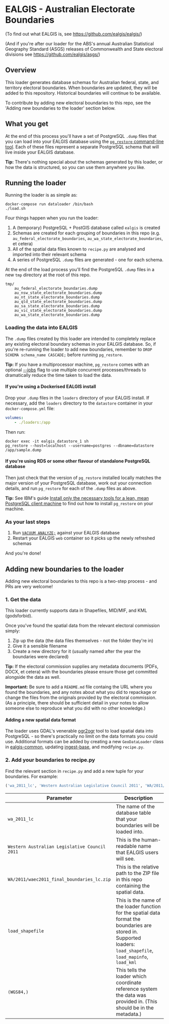 # EALGIS - Australian Electorate Boundaries

(To find out what EALGIS is, see https://github.com/ealgis/ealgis/)

(And if you're after our loader for the ABS's annual Australian Statistical Geography Standard (ASGS) releases of Commonwealth and State electoral divisions see https://github.com/ealgis/asgs/)

## Overview

This loader generates database schemas for Australian federal, state, and territory electoral boundaries.
When boundaries are updated, they will be added to this repository. Historical boundaries will continue to be available.

To contribute by adding new electoral boundaries to this repo, see the 'Adding new boundaries to the loader' section below.

## What you get

At the end of this process you'll have a set of PostgreSQL `.dump` files that you can load into your EALGIS database using the [`pg_restore` command-line tool](https://www.postgresql.org/docs/11/app-pgrestore.html). Each of these files represent a separate PostgreSQL schema that will live inside your EALGIS database.

**Tip:** There's nothing special about the schemas generated by this loader, or how the data is structured, so you can use them anywhere you like.

## Running the loader

Running the loader is as simple as:

```
docker-compose run dataloader /bin/bash
./load.sh
```

Four things happen when you run the loader:

1. A (temporary) PostgreSQL + PostGIS database called `ealgis` is created
2. Schemas are created for each grouping of boundaries in this repo (e.g. `au_federal_electorate_boundaries`, `au_wa_state_electorate_boundaries`, et cetera)
3. All of the spatial data files known to `recipe.py` are analysed and imported into their relevant schema
4. A series of PostgreSQL `.dump` files are generated - one for each schema.

At the end of the load process you'll find the PostgreSQL `.dump` files in a new `tmp` directory at the root of this repo.

```
tmp/
    au_federal_electorate_boundaries.dump
    au_nsw_state_electorate_boundaries.dump
    au_nt_state_electorate_boundaries.dump
    au_qld_state_electorate_boundaries.dump
    au_sa_state_electorate_boundaries.dump
    au_vic_state_electorate_boundaries.dump
    au_wa_state_electorate_boundaries.dump
```

### Loading the data into EALGIS

The `.dump` files created by this loader are intended to completely replace any existing electoral boundary schemas in your EALGIS database. So, if you're re-running the loader to add new boundaries, remember to `DROP SCHEMA schema_name CASCADE;` before running `pg_restore`.

**Tip:** If you have a multiprocessor machine, `pg_restore` comes with an optional [--jobs](https://www.postgresql.org/docs/11/app-pgrestore.html) flag to use multiple concurrent processes/threads to dramatically reduce the time taken to load the data.

#### If you're using a Dockerised EALGIS install

Drop your `.dump` files in the `loaders` directory of your EALGIS install. If necessary, add the `loaders` directory to the `datastore` container in your `docker-compose.yml` file:

```yaml
volumes:
    - ./loaders:/app
```

Then run:

```
docker exec -it ealgis_datastore_1 sh
pg_restore --host=localhost --username=postgres --dbname=datastore /app/sample.dump
```

#### If you're using RDS or some other flavour of standalone PostgreSQL database

Then just check that the version of `pg_restore` installed locally matches the major version of your PostgreSQL database, work out your connection details, and run `pg_restore` for each of the `.dump` files as above.

**Tip:** See IBM's guide [Install only the necessary tools for a lean, mean PostgreSQL client machine](https://www.ibm.com/cloud/blog/new-builders/postgresql-tips-installing-the-postgresql-client) to find out how to install `pg_restore` on your machine.

### As your last steps

1. Run [`VACUUM ANALYZE;`](https://www.postgresql.org/docs/11/sql-vacuum.html) against your EALGIS database
2. Restart your EALGIS `web` container so it picks up the newly refreshed schemas

And you're done!

## Adding new boundaries to the loader

Adding new electoral boundaries to this repo is a two-step process - and PRs are very welcome!

### 1. Get the data

This loader currently supports data in Shapefiles, MID/MIF, and KML (godsforbid).

Once you've found the spatial data from the relevant electoral commission simply:

1. Zip up the data (the data files themselves - not the folder they're in)
2. Give it a sensible filename
3. Create a new directory for it (usually named after the year the boundaries were declared)

**Tip:** If the electoral commission supplies any metadata documents (PDFs, DOCX, et cetera) with the boundaries please ensure those get committed alongside the data as well.

**Important:** Be sure to add a `README.md` file containg the URL where you found the boundaries, and any notes about what you did to repackage or change the files from the originals provided by the electoral commission. (As a principle, there should be sufficient detail in your notes to allow someone else to reproduce what you did with no other knowledge.)

#### Adding a new spatial data format

The loader uses GDAL's venerable [ogr2ogr](https://gdal.org/programs/ogr2ogr.html) tool to load spatial data into PostgreSQL - so there's practically no limit on the data formats you could use. Additional formats can be added by creating a new `GeoDataLoader` class in [ealgis-common](https://github.com/ealgis/ealgis/blob/master/django/ealgis/common/loaders.py), updating [ingest-base](https://github.com/ealgis/docker-ingest-base), and modifying `recipe.py`.

### 2. Add your boundaries to recipe.py

Find the relevant section in `recipe.py` and add a new tuple for your boundaries. For example:

```python
('wa_2011_lc', 'Western Australian Legislative Council 2011', 'WA/2011/waec2011_final_boundaries_lc.zip', load_shapefile, (WGS84,))
```

| Parameter                                     | Description                                                                                                                                                       |
| --------------------------------------------- | ----------------------------------------------------------------------------------------------------------------------------------------------------------------- |
| `wa_2011_lc`                                  | The name of the database table that your boundaries will be loaded into.                                                                                          |
| `Western Australian Legislative Council 2011` | This is the human-readable name that EALGIS users will see.                                                                                                       |
| `WA/2011/waec2011_final_boundaries_lc.zip`    | This is the relative path to the ZIP file in this repo containing the spatial data.                                                                               |
| `load_shapefile`                              | This is the name of the loader function for the spatial data format the boundaries are stored in. Supported loaders: `load_shapefile`, `load_mapinfo`, `load_kml` |
| `(WGS84,)`                                    | This tells the loader which coordinate reference system the data was provided in. (This should be in the metadata.)                                               |
